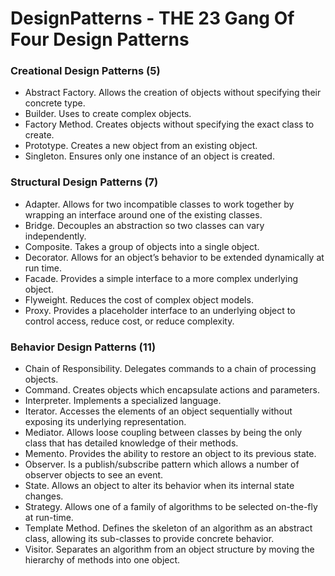 # DesignPatterns - THE 23 Gang Of Four Design Patterns

<h3> Creational Design Patterns (5) </h3>
<ul>
  <li> Abstract Factory. Allows the creation of objects without specifying their concrete type. </li>
  <li> Builder. Uses to create complex objects. </li>
  <li> Factory Method. Creates objects without specifying the exact class to create.</li>
  <li> Prototype. Creates a new object from an existing object.</li>
  <li> Singleton. Ensures only one instance of an object is created.</li>
</ul>
<h3> Structural Design Patterns (7) </h3>
<ul>
  <li> Adapter. Allows for two incompatible classes to work together by wrapping an interface around one of the existing classes. </li>
  <li> Bridge. Decouples an abstraction so two classes can vary independently.</li>
  <li> Composite. Takes a group of objects into a single object.</li>
  <li> Decorator. Allows for an object’s behavior to be extended dynamically at run time.</li>
  <li> Facade. Provides a simple interface to a more complex underlying object.</li>
  <li> Flyweight. Reduces the cost of complex object models.</li>
  <li> Proxy. Provides a placeholder interface to an underlying object to control access, reduce cost, or reduce complexity.</li>
</ul>
<h3> Behavior Design Patterns (11) </h3>
<ul>
  <li> Chain of Responsibility. Delegates commands to a chain of processing objects.</li>
   <li> Command. Creates objects which encapsulate actions and parameters.</li>
   <li> Interpreter. Implements a specialized language.</li>
   <li> Iterator. Accesses the elements of an object sequentially without exposing its underlying representation.</li>
   <li> Mediator. Allows loose coupling between classes by being the only class that has detailed knowledge of their methods.</li>
   <li> Memento. Provides the ability to restore an object to its previous state.</li>
   <li> Observer. Is a publish/subscribe pattern which allows a number of observer objects to see an event.</li>
   <li> State. Allows an object to alter its behavior when its internal state changes.</li>
   <li> Strategy. Allows one of a family of algorithms to be selected on-the-fly at run-time.</li>
   <li> Template Method. Defines the skeleton of an algorithm as an abstract class, allowing its sub-classes to provide concrete behavior.</li>
   <li> Visitor. Separates an algorithm from an object structure by moving the hierarchy of methods into one object.</li>
  </ul>
